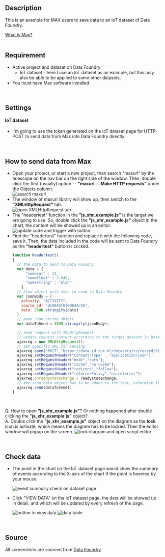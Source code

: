 ## Description

This is an example for MAX users to save data to an IoT dataset of Data Foundry.

[What is Max?](https://cycling74.com/)
<br /><br />

## Requirement

* Active project and dataset on Data Foundry:
  * IoT dataset - here I use an IoT dataset as an example, but this may also be able to be applied to some other datasets.
* You must have Max software installed

<br />

## Settings

####  IoT dataset

* I'm going to use the token generated on the IoT dataset page for HTTP-POST to send data from Max into Data Foundry directly.

<br />

## How to send data from Max

* Open your project, or start a new project, then search "maxurl" by the telescope on the nav bar on the right side of the window. Then, double click the first (usually) option -- **"maxurl -- Make HTTP requests"** under the Objects column.
  <br />
  ![search maxurl](images/search-maxurl_w800_search-mark.png)
* The window of maxurl library will show up, then switch to the **"XMLHttpRequest"** tab.
  <br />
  ![open XMLHttpRequest tab](images/maxurl-XMLHttpRequest_w800_tab-mark.png)
* The "headertest" function in the **"js_xhr_example.js"** is the target we are going to use. So, double click the **"js_xhr_example.js"** object in the chart, the content will be showed up in an editor.
  ![update code and trigger with button](images/maxurl-XMLHttpRequest_w800_button-script-mark.png)
* Find the "headertest" function and replace it with the following code, save it. Then, the data included in the code will be sent to Data Foundry as the **"headertest"** button is clicked.
  ```js
  function headertest()
  {
    // the data to send to Data Foundry
    var data = {
        "someint" : 23,
        "somefloat" : 3.045,
        "somestring" : "blah"
      }
    // Json object with data to send to Data Foundry
    var jsonBody = {
      activity: "ACTIVITY",
      source_id: "dc0046f6309644c56",
      data: JSON.stringify(data)
    }
    // make Json string object
    var dataToSend = JSON.stringify(jsonBody);

    // send request with XMLHttpRequest
    // update request content according to the target dataset in Data Foundry
    ajaxreq = new XMLHttpRequest();
    // set specific URL for sending
    ajaxreq.open("POST","https://data.id.tue.nl/datasets/ts/record/929/Q2R4eXlGVHgvdkExTFlYcUJrL01XeklLVEdIKy9BNlZxVTZTc2Z2dWFNTT0=");
    ajaxreq.setRequestHeader("Content-Type" , "application/json");
    ajaxreq.setRequestHeader("mode","cors");
    ajaxreq.setRequestHeader("cache","no-cache");
    ajaxreq.setRequestHeader("redirect","follow");
    ajaxreq.setRequestHeader("referrerPolicy","no-referrer");
    ajaxreq.onreadystatechange = readystatechange;
    // the Json data object has to be added to the last, otherwise it won't work properly
    ajaxreq.send(dataToSend);
  }
  ```

<br />

Q. How to open **"js_xhr_example.js"**? Or nothing happened after double clicking the **"js_xhr_example.js"** object?
<br />
A. Double click the **"js_xhr_example.js"** object on the diagram as the **lock** icon is activate, which means the diagram has to be locked. Then the editor window will popup on the screen.
![lock diagram and open script editor](images/maxurl-XMLHttpRequest_w800_script-lock-mark.png)

<br />

## Check data

* The point in the chart on the IoT dataset page would show the summary of events according to the X-axis of the chart if the point is hovered by your mouse.

  ![event summary check on dataset page](images/quick_summary_on_chart_w800.png)

* Click "VIEW DATA" on the IoT dataset page, the data will be showed up in detail, and which will be updated by every refresh of the page.

  ![button to view data](images/btn_view_data_w800.png)
  ![data table](images/data_table_w800.png)

<br />

## Source

All screenshots are sourced from [Data Foundry](https://data.id.tue.nl/)